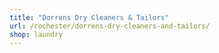 ```yaml
---
title: "Dorrens Dry Cleaners & Tailors"
url: /rochester/dorrens-dry-cleaners-and-tailors/
shop: laundry
---
```

